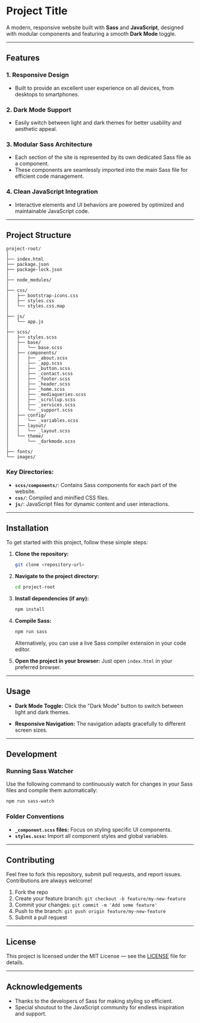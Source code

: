 # Project Title

A modern, responsive website built with **Sass** and **JavaScript**, designed with modular components and featuring a smooth **Dark Mode** toggle.

---

## Features

### 1. **Responsive Design**
   - Built to provide an excellent user experience on all devices, from desktops to smartphones.

### 2. **Dark Mode Support**
   - Easily switch between light and dark themes for better usability and aesthetic appeal.

### 3. **Modular Sass Architecture**
   - Each section of the site is represented by its own dedicated Sass file as a component.
   - These components are seamlessly imported into the main Sass file for efficient code management.

### 4. **Clean JavaScript Integration**
   - Interactive elements and UI behaviors are powered by optimized and maintainable JavaScript code.

---

## Project Structure

```
project-root/  
│  
├── index.html  
├── package.json  
├── package-lock.json  
│  
├── node_modules/  
│  
├── css/  
│   ├── bootstrap-icons.css  
│   ├── styles.css  
│   └── styles.css.map  
│  
├── js/  
│   └── app.js  
│  
├── scss/  
│   ├── styles.scss  
│   ├── base/  
│   │   └── base.scss  
│   ├── components/  
│   │   ├── _about.scss  
│   │   ├── _app.scss  
│   │   ├── _button.scss  
│   │   ├── _contact.scss  
│   │   ├── _footer.scss  
│   │   ├── _header.scss  
│   │   ├── _home.scss  
│   │   ├── _mediaqueries.scss  
│   │   ├── _scrollup.scss  
│   │   ├── _services.scss  
│   │   └── _support.scss  
│   ├── config/  
│   │   └── _variables.scss  
│   ├── layout/  
│   │   └── _layout.scss  
│   └── theme/  
│       └── _darkmode.scss  
│  
├── fonts/  
└── images/  

```

### Key Directories:
- **`scss/components/`**: Contains Sass components for each part of the website.
- **`css/`**: Compiled and minified CSS files.
- **`js/`**: JavaScript files for dynamic content and user interactions.

---

## Installation

To get started with this project, follow these simple steps:

1. **Clone the repository:**
   ```bash
   git clone <repository-url>
   ```

2. **Navigate to the project directory:**
   ```bash
   cd project-root
   ```

3. **Install dependencies (if any):**
   ```bash
   npm install
   ```

4. **Compile Sass:**
   ```bash
   npm run sass
   ```
   Alternatively, you can use a live Sass compiler extension in your code editor.

5. **Open the project in your browser:**
   Just open `index.html` in your preferred browser.

---

## Usage

- **Dark Mode Toggle:**
  Click the "Dark Mode" button to switch between light and dark themes.

- **Responsive Navigation:**
  The navigation adapts gracefully to different screen sizes.

---

## Development

### Running Sass Watcher
Use the following command to continuously watch for changes in your Sass files and compile them automatically:
```bash
npm run sass-watch
```

### Folder Conventions
- **`_component.scss` files:** Focus on styling specific UI components.
- **`styles.scss`:** Import all component styles and global variables.

---

## Contributing

Feel free to fork this repository, submit pull requests, and report issues. Contributions are always welcome!

1. Fork the repo
2. Create your feature branch: `git checkout -b feature/my-new-feature`
3. Commit your changes: `git commit -m 'Add some feature'`
4. Push to the branch: `git push origin feature/my-new-feature`
5. Submit a pull request

---

## License
This project is licensed under the MIT License — see the [LICENSE](LICENSE) file for details.

---

## Acknowledgements

- Thanks to the developers of Sass for making styling so efficient.
- Special shoutout to the JavaScript community for endless inspiration and support.

